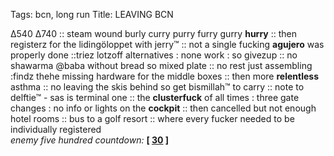 Tags: bcn, long run
Title: LEAVING BCN
  
∆540 ∆740 :: steam wound burly curry purry furry gurry **hurry** :: then registerz for the lidingöloppet with jerry™ :: not a single fucking **agujero** was properly done ::triez lotzoff alternatives : none work : so givezup :: no shawarma @baba without bread so mixed plate :: no rest just assembling :findz thehe missing hardware for the middle boxes :: then more **relentless** asthma :: no leaving the skis behind so get bismillah™ to carry :: note to delftie™ - sas is terminal one :: the **clusterfuck** of all times : three gate changes : no info or lights on the **cockpit** :: then cancelled but not enough hotel rooms :: bus to a golf resort :: where every fucker needed to be individually registered  
_enemy five hundred countdown:_  **[ [30](https://www.allmusic.com/album/enter-the-wu-tang-36-chambers-mw0000104755) ]**
